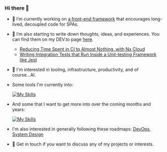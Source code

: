 ### Hi there 👋

- 🔭 I’m currently working on [a front-end framework](https://github.com/andyjessop/pivot) that encourages long-lived, decoupled code for SPAs.
- 🌱 I’m also starting to write down thoughts, ideas, and experiences. You can find them on my DEV.to page [here](https://dev.to/andyjessop).
  - [Reducing Time Spent in CI to Almost Nothing, with Nx Cloud](https://dev.to/andyjessop/reducing-time-spent-in-ci-to-almost-nothing-with-nx-cloud-3hlc)
  - [Writing Integration Tests that Run Inside a Unit-testing Framework like Jest](https://dev.to/andyjessop/writing-integration-tests-that-run-inside-a-unit-testing-framework-like-jest-48f8) 
- 👯 I'm interested in tooling, infrastructure, productivity, and of course...AI.
- Some tools I'm currently into:

    [![My Skills](https://skillicons.dev/icons?i=cloudflare,githubactions,deno,devto,ai,lit,postgres,react,supabase,ts,workers&perline=11)](https://skillicons.dev) 

- And some that I want to get more into over the coming months and years:

    [![My Skills](https://skillicons.dev/icons?i=docker,gcp,grafana,kubernetes,prometheus,rust,py,tensorflow,wasm&perline=9)](https://skillicons.dev) 
    
- I'm also interested in generally following these roadmaps: [DevOps](https://roadmap.sh/devops), [System Design](https://roadmap.sh/system-design)
- 💬 Get in touch if you want to discuss any of my projects or interests.
